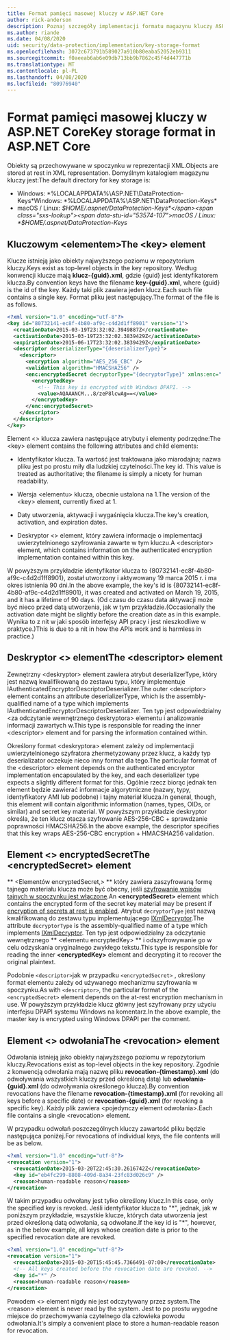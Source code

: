 ```yaml
---
title: Format pamięci masowej kluczy w ASP.NET Core
author: rick-anderson
description: Poznaj szczegóły implementacji formatu magazynu kluczy ASP.NET ochrony danych.
ms.author: riande
ms.date: 04/08/2020
uid: security/data-protection/implementation/key-storage-format
ms.openlocfilehash: 3072c673791b589027a910b80eaba52052eb9311
ms.sourcegitcommit: f0aeeab6ab6e09db713bb9b7862c45f4d447771b
ms.translationtype: MT
ms.contentlocale: pl-PL
ms.lasthandoff: 04/08/2020
ms.locfileid: "80976940"
---
```

# <a name="key-storage-format-in-aspnet-core"></a><span data-ttu-id="53574-103">Format pamięci masowej kluczy w ASP.NET Core</span><span class="sxs-lookup"><span data-stu-id="53574-103">Key storage format in ASP.NET Core</span></span>

<a name="data-protection-implementation-key-storage-format"></a>

<span data-ttu-id="53574-104">Obiekty są przechowywane w spoczynku w reprezentacji XML.</span><span class="sxs-lookup"><span data-stu-id="53574-104">Objects are stored at rest in XML representation.</span></span> <span data-ttu-id="53574-105">Domyślnym katalogiem magazynu kluczy jest:</span><span class="sxs-lookup"><span data-stu-id="53574-105">The default directory for key storage is:</span></span>

* <span data-ttu-id="53574-106">Windows: \*%LOCALAPPDATA%\ASP.NET\DataProtection-Keys\*</span><span class="sxs-lookup"><span data-stu-id="53574-106">Windows: \*%LOCALAPPDATA%\ASP.NET\DataProtection-Keys\*</span></span>
* <span data-ttu-id="53574-107">macOS / Linux: *$HOME/.aspnet/DataProtection-Keys*</span><span class="sxs-lookup"><span data-stu-id="53574-107">macOS / Linux: *$HOME/.aspnet/DataProtection-Keys*</span></span>

## <a name="the-key-element"></a><span data-ttu-id="53574-108">Kluczowym \<elementem></span><span class="sxs-lookup"><span data-stu-id="53574-108">The \<key> element</span></span>

<span data-ttu-id="53574-109">Klucze istnieją jako obiekty najwyższego poziomu w repozytorium kluczy.</span><span class="sxs-lookup"><span data-stu-id="53574-109">Keys exist as top-level objects in the key repository.</span></span> <span data-ttu-id="53574-110">Według konwencji klucze mają **klucz-{guid}.xml**, gdzie {guid} jest identyfikatorem klucza.</span><span class="sxs-lookup"><span data-stu-id="53574-110">By convention keys have the filename **key-{guid}.xml**, where {guid} is the id of the key.</span></span> <span data-ttu-id="53574-111">Każdy taki plik zawiera jeden klucz.</span><span class="sxs-lookup"><span data-stu-id="53574-111">Each such file contains a single key.</span></span> <span data-ttu-id="53574-112">Format pliku jest następujący.</span><span class="sxs-lookup"><span data-stu-id="53574-112">The format of the file is as follows.</span></span>

```xml
<?xml version="1.0" encoding="utf-8"?>
<key id="80732141-ec8f-4b80-af9c-c4d2d1ff8901" version="1">
  <creationDate>2015-03-19T23:32:02.3949887Z</creationDate>
  <activationDate>2015-03-19T23:32:02.3839429Z</activationDate>
  <expirationDate>2015-06-17T23:32:02.3839429Z</expirationDate>
  <descriptor deserializerType="{deserializerType}">
    <descriptor>
      <encryption algorithm="AES_256_CBC" />
      <validation algorithm="HMACSHA256" />
      <enc:encryptedSecret decryptorType="{decryptorType}" xmlns:enc="...">
        <encryptedKey>
          <!-- This key is encrypted with Windows DPAPI. -->
          <value>AQAAANCM...8/zeP8lcwAg==</value>
        </encryptedKey>
      </enc:encryptedSecret>
    </descriptor>
  </descriptor>
</key>
```

<span data-ttu-id="53574-113">Element \<> klucza zawiera następujące atrybuty i elementy podrzędne:</span><span class="sxs-lookup"><span data-stu-id="53574-113">The \<key> element contains the following attributes and child elements:</span></span>

* <span data-ttu-id="53574-114">Identyfikator klucza. Ta wartość jest traktowana jako miarodajna; nazwa pliku jest po prostu miły dla ludzkiej czytelności.</span><span class="sxs-lookup"><span data-stu-id="53574-114">The key id. This value is treated as authoritative; the filename is simply a nicety for human readability.</span></span>

* <span data-ttu-id="53574-115">Wersja \<elementu> klucza, obecnie ustalona na 1.</span><span class="sxs-lookup"><span data-stu-id="53574-115">The version of the \<key> element, currently fixed at 1.</span></span>

* <span data-ttu-id="53574-116">Daty utworzenia, aktywacji i wygaśnięcia klucza.</span><span class="sxs-lookup"><span data-stu-id="53574-116">The key's creation, activation, and expiration dates.</span></span>

* <span data-ttu-id="53574-117">Deskryptor \<> element, który zawiera informacje o implementacji uwierzytelnionego szyfrowania zawarte w tym kluczu.</span><span class="sxs-lookup"><span data-stu-id="53574-117">A \<descriptor> element, which contains information on the authenticated encryption implementation contained within this key.</span></span>

<span data-ttu-id="53574-118">W powyższym przykładzie identyfikator klucza to {80732141-ec8f-4b80-af9c-c4d2d1ff8901}, został utworzony i aktywowany 19 marca 2015 r. i ma okres istnienia 90 dni.</span><span class="sxs-lookup"><span data-stu-id="53574-118">In the above example, the key's id is {80732141-ec8f-4b80-af9c-c4d2d1ff8901}, it was created and activated on March 19, 2015, and it has a lifetime of 90 days.</span></span> <span data-ttu-id="53574-119">(Od czasu do czasu data aktywacji może być nieco przed datą utworzenia, jak w tym przykładzie.</span><span class="sxs-lookup"><span data-stu-id="53574-119">(Occasionally the activation date might be slightly before the creation date as in this example.</span></span> <span data-ttu-id="53574-120">Wynika to z nit w jaki sposób interfejsy API pracy i jest nieszkodliwe w praktyce.)</span><span class="sxs-lookup"><span data-stu-id="53574-120">This is due to a nit in how the APIs work and is harmless in practice.)</span></span>

## <a name="the-descriptor-element"></a><span data-ttu-id="53574-121">Deskryptor \<> element</span><span class="sxs-lookup"><span data-stu-id="53574-121">The \<descriptor> element</span></span>

<span data-ttu-id="53574-122">Zewnętrzny \<deskryptor> element zawiera atrybut deserializerType, który jest nazwą kwalifikowaną do zestawu typu, który implementuje IAuthenticatedEncryptorDescriptorDeserializer.</span><span class="sxs-lookup"><span data-stu-id="53574-122">The outer \<descriptor> element contains an attribute deserializerType, which is the assembly-qualified name of a type which implements IAuthenticatedEncryptorDescriptorDeserializer.</span></span> <span data-ttu-id="53574-123">Ten typ jest odpowiedzialny \<za odczytanie wewnętrznego deskryptora> elementu i analizowanie informacji zawartych w.</span><span class="sxs-lookup"><span data-stu-id="53574-123">This type is responsible for reading the inner \<descriptor> element and for parsing the information contained within.</span></span>

<span data-ttu-id="53574-124">Określony format \<deskryptora> element zależy od implementacji uwierzytelnionego szyfratora zhermetyzowany przez klucz, a każdy typ deserializator oczekuje nieco inny format dla tego.</span><span class="sxs-lookup"><span data-stu-id="53574-124">The particular format of the \<descriptor> element depends on the authenticated encryptor implementation encapsulated by the key, and each deserializer type expects a slightly different format for this.</span></span> <span data-ttu-id="53574-125">Ogólnie rzecz biorąc jednak ten element będzie zawierać informacje algorytmiczne (nazwy, typy, identyfikatory AMI lub podobne) i tajny materiał klucza.</span><span class="sxs-lookup"><span data-stu-id="53574-125">In general, though, this element will contain algorithmic information (names, types, OIDs, or similar) and secret key material.</span></span> <span data-ttu-id="53574-126">W powyższym przykładzie deskryptor określa, że ten klucz otacza szyfrowanie AES-256-CBC + sprawdzanie poprawności HMACSHA256.</span><span class="sxs-lookup"><span data-stu-id="53574-126">In the above example, the descriptor specifies that this key wraps AES-256-CBC encryption + HMACSHA256 validation.</span></span>

## <a name="the-encryptedsecret-element"></a><span data-ttu-id="53574-127">Element \<> encryptedSecret</span><span class="sxs-lookup"><span data-stu-id="53574-127">The \<encryptedSecret> element</span></span>

<span data-ttu-id="53574-128">\*\* &lt;Elementów encryptedSecret,&gt; \*\* który zawiera zaszyfrowaną formę tajnego materiału klucza może być obecny, jeśli [szyfrowanie wpisów tajnych w spoczynku jest włączone](xref:security/data-protection/implementation/key-encryption-at-rest).</span><span class="sxs-lookup"><span data-stu-id="53574-128">An **&lt;encryptedSecret&gt;** element which contains the encrypted form of the secret key material may be present if [encryption of secrets at rest is enabled](xref:security/data-protection/implementation/key-encryption-at-rest).</span></span> <span data-ttu-id="53574-129">Atrybut `decryptorType` jest nazwą kwalifikowaną do zestawu typu implementującego [IXmlDecryptor](/dotnet/api/microsoft.aspnetcore.dataprotection.xmlencryption.ixmldecryptor).</span><span class="sxs-lookup"><span data-stu-id="53574-129">The attribute `decryptorType` is the assembly-qualified name of a type which implements [IXmlDecryptor](/dotnet/api/microsoft.aspnetcore.dataprotection.xmlencryption.ixmldecryptor).</span></span> <span data-ttu-id="53574-130">Ten typ jest odpowiedzialny za odczytanie wewnętrznego \*\* &lt;elementu encryptedKey&gt; \*\* i odszyfrowywanie go w celu odzyskania oryginalnego zwykłego tekstu.</span><span class="sxs-lookup"><span data-stu-id="53574-130">This type is responsible for reading the inner **&lt;encryptedKey&gt;** element and decrypting it to recover the original plaintext.</span></span>

<span data-ttu-id="53574-131">Podobnie `<descriptor>`jak w przypadku `<encryptedSecret>` , określony format elementu zależy od używanego mechanizmu szyfrowania w spoczynku.</span><span class="sxs-lookup"><span data-stu-id="53574-131">As with `<descriptor>`, the particular format of the `<encryptedSecret>` element depends on the at-rest encryption mechanism in use.</span></span> <span data-ttu-id="53574-132">W powyższym przykładzie klucz główny jest szyfrowany przy użyciu interfejsu DPAPI systemu Windows na komentarz.</span><span class="sxs-lookup"><span data-stu-id="53574-132">In the above example, the master key is encrypted using Windows DPAPI per the comment.</span></span>

## <a name="the-revocation-element"></a><span data-ttu-id="53574-133">Element \<> odwołania</span><span class="sxs-lookup"><span data-stu-id="53574-133">The \<revocation> element</span></span>

<span data-ttu-id="53574-134">Odwołania istnieją jako obiekty najwyższego poziomu w repozytorium kluczy.</span><span class="sxs-lookup"><span data-stu-id="53574-134">Revocations exist as top-level objects in the key repository.</span></span> <span data-ttu-id="53574-135">Zgodnie z konwencją odwołania mają nazwę pliku **revocation-{timestamp}.xml** (do odwoływania wszystkich kluczy przed określoną datą) lub **odwołania-{guid}.xml** (do odwoływania określonego klucza).</span><span class="sxs-lookup"><span data-stu-id="53574-135">By convention revocations have the filename **revocation-{timestamp}.xml** (for revoking all keys before a specific date) or **revocation-{guid}.xml** (for revoking a specific key).</span></span> <span data-ttu-id="53574-136">Każdy plik zawiera \<pojedynczy element odwołania>.</span><span class="sxs-lookup"><span data-stu-id="53574-136">Each file contains a single \<revocation> element.</span></span>

<span data-ttu-id="53574-137">W przypadku odwołań poszczególnych kluczy zawartość pliku będzie następująca poniżej.</span><span class="sxs-lookup"><span data-stu-id="53574-137">For revocations of individual keys, the file contents will be as below.</span></span>

```xml
<?xml version="1.0" encoding="utf-8"?>
<revocation version="1">
  <revocationDate>2015-03-20T22:45:30.2616742Z</revocationDate>
  <key id="eb4fc299-8808-409d-8a34-23fc83d026c9" />
  <reason>human-readable reason</reason>
</revocation>
```

<span data-ttu-id="53574-138">W takim przypadku odwołany jest tylko określony klucz.</span><span class="sxs-lookup"><span data-stu-id="53574-138">In this case, only the specified key is revoked.</span></span> <span data-ttu-id="53574-139">Jeśli identyfikator klucza to "\*", jednak, jak w poniższym przykładzie, wszystkie klucze, których data utworzenia jest przed określoną datą odwołania, są odwołane.</span><span class="sxs-lookup"><span data-stu-id="53574-139">If the key id is "\*", however, as in the below example, all keys whose creation date is prior to the specified revocation date are revoked.</span></span>

```xml
<?xml version="1.0" encoding="utf-8"?>
<revocation version="1">
  <revocationDate>2015-03-20T15:45:45.7366491-07:00</revocationDate>
  <!-- All keys created before the revocation date are revoked. -->
  <key id="*" />
  <reason>human-readable reason</reason>
</revocation>
```

<span data-ttu-id="53574-140">Powodem \<> element nigdy nie jest odczytywany przez system.</span><span class="sxs-lookup"><span data-stu-id="53574-140">The \<reason> element is never read by the system.</span></span> <span data-ttu-id="53574-141">Jest to po prostu wygodne miejsce do przechowywania czytelnego dla człowieka powodu odwołania.</span><span class="sxs-lookup"><span data-stu-id="53574-141">It's simply a convenient place to store a human-readable reason for revocation.</span></span>
